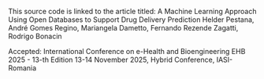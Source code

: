 
This source code is linked to the article titled: A Machine Learning Approach Using Open Databases to Support Drug Delivery Prediction
Helder Pestana, André Gomes Regino, Mariangela Dametto, Fernando Rezende Zagatti, Rodrigo Bonacin

Accepted: 
International Conference on e-Health and Bioengineering
EHB 2025 - 13-th Edition
13-14 November 2025, Hybrid Conference, IASI- Romania
